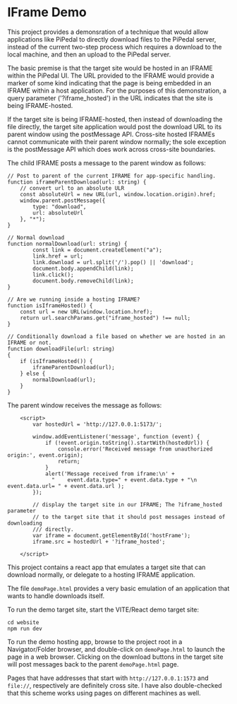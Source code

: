 # IFrame Demo

This project provides a demonsration of a technique that would allow applications like PiPedal to directly download files to the PiPedal server, 
instead of the current two-step process which requires a download to the local machine, and then an upload to the PiPedal server. 

The basic premise is that the target site would be hosted in an IFRAME within the PiPedal UI. The URL provided to the IFRAME would provide a marker of 
some kind indicating that the page is being embedded in an IFRAME within a host application. For the purposes of this demonstration, a query parameter ('?iframe_hosted') in 
the URL indicates that the site is being IFRAME-hosted. 

If the target site is being IFRAME-hosted, then instead of downloading the file directly, the target site application would post the download URL to its parent window
using the postMessage API. Cross-site hosted IFRAMEs cannot communicate with their parent window normally; the sole exception is the postMessage API which does work 
across cross-site boundaries. 

The child IFRAME posts a message to the parent window as follows: 

```
// Post to parent of the current IFRAME for app-specific handling.
function iframeParentDownload(url: string) {
    // convert url to an absolute ULR
    const absoluteUrl = new URL(url, window.location.origin).href;
    window.parent.postMessage({
        type: "download",
        url: absoluteUrl
    }, "*");
}

// Normal download 
function normalDownload(url: string) {
        const link = document.createElement("a");
        link.href = url;
        link.download = url.split('/').pop() || 'download';
        document.body.appendChild(link);
        link.click();
        document.body.removeChild(link);
}

// Are we running inside a hosting IFRAME?
function isIframeHosted() {
    const url = new URL(window.location.href);
    return url.searchParams.get("iframe_hosted") !== null;
}

// Conditionally download a file based on whether we are hosted in an IFRAME or not.
function downloadFile(url: string)
{
    if (isIframeHosted()) {
        iframeParentDownload(url);
    } else {
        normalDownload(url);
    }
}

```
The parent window receives the message as follows:
```
    <script>
        var hostedUrl = 'http://127.0.0.1:5173/';

        window.addEventListener('message', function (event) {
            if (!event.origin.toString().startWith(hostedUrl)) {
                console.error('Received message from unauthorized origin:', event.origin);
                return;
            }
            alert('Message received from iframe:\n' + 
              "    event.data.type=" + event.data.type + "\n    event.data.url= " + event.data.url );
        });

        // display the target site in our IFRAME; The ?iframe_hosted parameter
        // to the target site that it should post messages instead of downloading
        /// directly.
        var iframe = document.getElementById('hostFrame');
        iframe.src = hostedUrl + '?iframe_hosted';

    </script>

```

This project contains a react app that emulates a target site that can download normally, or delegate to a hosting IFRAME application. 

The file `demoPage.html` provides a very basic emulation of an application that wants to handle downloads itself. 

To run the demo target site, start the VITE/React demo target site:
```
cd website
npm run dev
```

To run the demo hosting app, browse to the project root in a Navigator/Folder browser, and double-click on `demoPage.html` to launch the page 
in a web browser. Clicking on the download buttons in the target site will post messages back to the parent `demoPage.html` page. 

Pages that have addresses that start with `http://127.0.0.1:1573` and `file://`, respectively are definitely cross site. I have also double-checked that 
this scheme works using pages on different machines as well.


